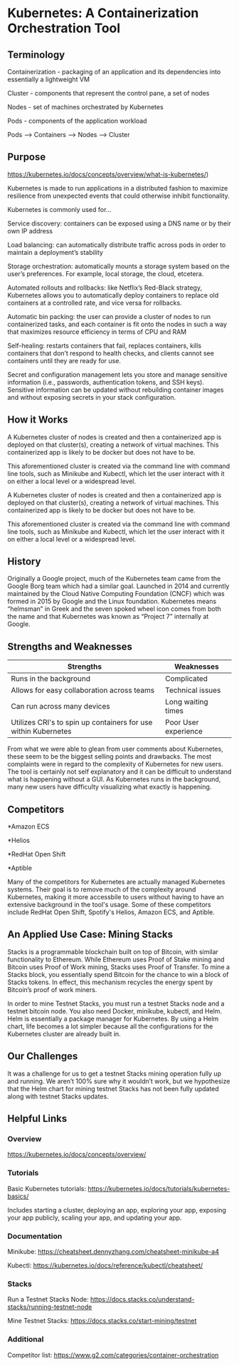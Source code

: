 # Kubernetes: A Containerization Orchestration Tool

## Terminology
Containerization - packaging of an application and its dependencies into essentially a lightweight VM

Cluster - components that represent the control pane, a set of nodes

Nodes - set of machines orchestrated by Kubernetes

Pods - components of the application workload

Pods --> Containers --> Nodes --> Cluster

## Purpose
https://kubernetes.io/docs/concepts/overview/what-is-kubernetes/)

Kubernetes is made to run applications in a distributed fashion to maximize resilience from unexpected events that could otherwise inhibit functionality. 

Kubernetes is commonly used for... 

Service discovery: containers can be exposed using a DNS name or by their own IP address 

Load balancing: can automatically distribute traffic across pods in order to maintain a deployment’s stability 

Storage orchestration: automatically mounts a storage system based on the user’s preferences. For example, local storage, the cloud, etcetera. 

Automated rollouts and rollbacks: like Netflix’s Red-Black strategy, Kubernetes allows you to automatically deploy containers to replace old containers at a controlled rate, and vice versa for rollbacks. 

Automatic bin packing: the user can provide a cluster of nodes to run containerized tasks, and each container is fit onto the nodes in such a way that maximizes resource efficiency in terms of CPU and RAM 

Self-healing: restarts containers that fail, replaces containers, kills containers that don’t respond to health checks, and clients cannot see containers until they are ready for use. 

Secret and configuration management lets you store and manage sensitive information (i.e., passwords, authentication tokens, and SSH keys). Sensitive information can be updated without rebuilding container images and without exposing secrets in your stack configuration. 
## How it Works
A Kubernetes cluster of nodes is created and then a containerized app is deployed on that cluster(s), creating a network of virtual machines. This containerized app is likely to be docker but does not have to be. 

This aforementioned cluster is created via the command line with command line tools, such as Minikube and Kubectl, which let the user interact with it on either a local level or a widespread level. 

A Kubernetes cluster of nodes is created and then a containerized app is deployed on that cluster(s), creating a network of virtual machines. This containerized app is likely to be docker but does not have to be. 

This aforementioned cluster is created via the command line with command line tools, such as Minikube and Kubectl, which let the user interact with it on either a local level or a widespread level. 

## History
Originally a Google project, much of the Kubernetes team came from the Google Borg team which had a similar goal. Launched in 2014 and currently maintained by the Cloud Native Computing Foundation (CNCF) which was formed in 2015 by Google and the Linux foundation. Kubernetes means “helmsman” in Greek and the seven spoked wheel icon comes from both the name and that Kubernetes was known as “Project 7” internally at Google.  

## Strengths and Weaknesses

| Strengths | Weaknesses |
|-----------|------------|
| Runs in the background | Complicated |
| Allows for easy collaboration across teams | Technical issues|
|Can run across many devices | Long waiting times |
| Utilizes CRI's to spin up containers for use within Kubernetes | Poor User experience |

From what we were able to glean from user comments about Kubernetes, these seem to be the biggest selling points and drawbacks. The most complaints were in regard to the complexity of Kubernetes for new users. The tool is certainly not self explanatory and it can be difficult to understand what is happening without a GUI. As Kubernetes runs in the background, many new users have difficulty visualizing what exactly is happening. 

## Competitors
*Amazon ECS 

*Helios 

*RedHat Open Shift 

*Aptible 

Many of the competitors for Kubernetes are actually managed Kubernetes systems. Their goal is to remove much of the complexity around Kubernetes, making it more accessbile to users without having to have an extensive background in the tool's usage. Some of these competitors include RedHat Open Shift, Spotify's Helios, Amazon ECS, and Aptible.

## An Applied Use Case: Mining Stacks

Stacks is a programmable blockchain built on top of Bitcoin, with similar functionality to Ethereum. While Ethereum uses Proof of Stake mining and Bitcoin uses Proof of Work mining, Stacks uses Proof of Transfer. To mine a Stacks block, you essentially spend Bitcoin for the chance to win a block of Stacks tokens. In effect, this mechanism recycles the energy spent by Bitcoin’s proof of work miners. 

In order to mine Testnet Stacks, you must run a testnet Stacks node and a testnet bitcoin node. You also need Docker, minikube, kubectl, and Helm. Helm is essentially a package manager for Kubernetes. By using a Helm chart, life becomes a lot simpler because all the configurations for the Kubernetes cluster are already built in. 

## Our Challenges

It was a challenge for us to get a testnet Stacks mining operation fully up and running. We aren’t 100% sure why it wouldn’t work, but we hypothesize that the Helm chart for mining testnet Stacks has not been fully updated along with testnet Stacks updates. 

## Helpful Links
### Overview
https://kubernetes.io/docs/concepts/overview/
### Tutorials
Basic Kubernetes tutorials: https://kubernetes.io/docs/tutorials/kubernetes-basics/ 

Includes starting a cluster, deploying an app, exploring your app, exposing your app 	publicly, scaling your app, and updating your app. 
### Documentation
Minikube: https://cheatsheet.dennyzhang.com/cheatsheet-minikube-a4 

Kubectl: https://kubernetes.io/docs/reference/kubectl/cheatsheet/ 
### Stacks
Run a Testnet Stacks Node: https://docs.stacks.co/understand-stacks/running-testnet-node 

Mine Testnet Stacks: https://docs.stacks.co/start-mining/testnet 
### Additional
Competitor list: https://www.g2.com/categories/container-orchestration 
